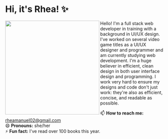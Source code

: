 
<h1 align="">Hi, it's Rhea! ✨</h1>
<!--
**rhea-manuel/rhea-manuel** is a ✨ _special_ ✨ repository because its `README.md` (this file) appears on your GitHub profile.
<!--
Here are some ideas to get you started:
- 🔭 I’m currently working on ...
- 🌱 I’m currently learning ...
- 👯 I’m looking to collaborate on ...
- 🤔 I’m looking for help with ...
- 💬 Ask me about ...
- 📫 How to reach me: ...
- 😄 Pronouns: ...
- ⚡ Fun fact: ...
-->

<p align="">
<img align='left' src = "https://i.postimg.cc/FRswxBxC/Professional.png" height=300px></p>
<p align="">
Hello! I'm a full stack web developer in training with a background in UI/UX design. I've worked on several
video game titles as a UI/UX designer and programmer and am currently studying web development. I'm
a huge believer in efficient, clean design in both user interface design and programming. I work very hard
to ensure my designs and code don't just work: they're also as efficient, concise, and readable as
possible.
</p><b></b>
📫 <b>How to reach me:</b> <a href="mailto:rheamanuel02@gmail.com">rheamanuel02@gmail.com</a><br>
😄 <b>Pronouns:</b> she/her<br>
⚡ <b>Fun fact:</b> I've read over 100 books this year.<br>


